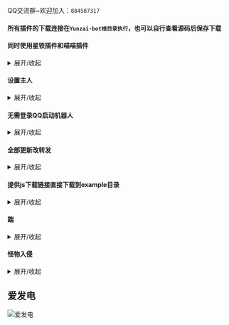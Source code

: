 QQ交流群~欢迎加入：`884587317`

#### 所有插件的下载连接在`Yunzai-bot根目录执行`，也可以自行查看源码后保存下载

#### 同时使用星铁插件和喵喵插件

<details><summary>展开/收起</summary>

`2023年9月5日更新了1.1版本，需要更新的请直接根目录重新跑一次下载指令，修复以前重复查询问题`

目前只兼容了`*更新面板`、`#星铁更新面板`、`*希儿面板`、`#星铁希儿面板`  

！！！并没有只有希儿能用！上面是举个例子！

默认关闭星铁插件，请下载插件后开启使用~

2023年9月13日提供`拦截星铁插件的绑定UID`功能，请自行查看注释，默认关闭！

就5个指令...自己琢磨吧~！
```
#插件面板状态
#星铁插件面板开启
#星铁插件面板关闭
#喵喵插件面板开启
#喵喵插件面板关闭
```

##### 下载
Github：
```
curl -o "./plugins/example/StarRail_v1.1.js" "https://raw.githubusercontent.com/Zyy955/Yunzai-Bot-plugin/main/StarRail_v1.1.js"
```
Gitee：
```
curl -o "./plugins/example/StarRail_v1.1.js" "https://gitee.com/Zyy955/Yunzai-Bot-plugin/raw/main/StarRail_v1.1.js"
```

</details>


#### 设置主人

<details><summary>展开/收起</summary>

为`Yunzai-Bot`设计，适用于`QQGuild-Plugin`

插件和`TRSS-Yunzai`自带的`#设置主人`并无区别，多了一个at添加主人

- 使用方法
  - 方法1：发送`#设置主人`，随后复制发送控制台的验证码即可成为主人
  - 方法2：发送`#设置主人@用户`，需要你是主人的情况下，指定此用户成为主人

主人可通过`#取消主人@用户`或者`#删除主人@用户`

##### 下载
Github：
```
curl -o "./plugins/example/SetMaster.js" "https://raw.githubusercontent.com/Zyy955/Yunzai-Bot-plugin/main/SetMaster.js"
```
Gitee：
```
curl -o "./plugins/example/SetMaster.js" "https://gitee.com/Zyy955/Yunzai-Bot-plugin/raw/main/SetMaster.js"
```

</details>

#### 无需登录QQ启动机器人

<details><summary>展开/收起</summary>

搭配[QQGuild-plugin](https://gitee.com/Zyy955/QQGuild-plugin)插件启用可无需登录QQ使用频道

##### 使用方法

下载完成后，使用`node apps`启动即可~

如果想使用原来的，使用`node app`启动即可~

##### 下载
Github：
```
curl -o "./apps.js" "https://raw.githubusercontent.com/Zyy955/Yunzai-Bot-plugin/main/apps.js"
```

Gitee：
```
curl -o "./apps.js" "https://gitee.com/Zyy955/Yunzai-Bot-plugin/raw/main/apps.js"
```

</details>

#### 全部更新改转发

<details><summary>展开/收起</summary>

```
#修改输出1、2、3
#输出方式

请自行设置三种输出方式
1：原方式
2：单独输出更新插件名称：开始更新 Miao-Yunzai 等
3：只输出一次 开始更新 Miao-Yunzai 随后更新完成合并转发输出
可使用指令修改输出方式，#修改输出1、#修改输出2、#修改输出3

#输出方式：查看当前的模式
```

##### 下载
Github：
```
curl -o "./plugins/example/forward_updateAll.js" "https://raw.githubusercontent.com/Zyy955/Yunzai-Bot-plugin/main/forward_updateAll.js"
```

Gitee：
```
curl -o "./plugins/example/forward_updateAll.js" "https://gitee.com/Zyy955/Yunzai-Bot-plugin/raw/main/forward_updateAll.js"
```

</details>


#### 提供js下载链接直接下载到example目录

<details><summary>展开/收起</summary>

使用说明：
![](https://cdn.jsdelivr.net/gh/Zyy955/imgs/img/202309130055196.png)

点击原始数据后，复制浏览器上方地址

![](https://cdn.jsdelivr.net/gh/Zyy955/imgs/img/202309130056145.png)

格式：
```
#下载https://gitee.com/Zyy955/Yunzai-Bot-plugin/raw/main/StarRail_v1.1.js

可选参数：自定义文件名称
#下载https://gitee.com/Zyy955/Yunzai-Bot-plugin/raw/main/StarRail_v1.1.js 星铁插件

得到`星铁插件.js`
```

##### 下载
Github：
```
curl -o "./plugins/example/download_js.js" "https://raw.githubusercontent.com/Zyy955/Yunzai-Bot-plugin/main/download_js.js"
```
Gitee：
```
curl -o "./plugins/example/download_js.js" "https://gitee.com/Zyy955/Yunzai-Bot-plugin/raw/main/download_js.js"
```

</details>


#### 踹

<details><summary>展开/收起</summary>

2023年9月13日之后，更新触发词`#踢`为`#踹`

- 暂时只支持以下几种场景
- 喵崽的QQ群 私聊
- 时雨崽的QQ群 私聊 QQ频道插件
- 不支持喵崽的频道插件 时雨崽的gocq频道
- 支持[新版QQGuild-plugin](https://gitee.com/Zyy955/QQGuild-plugin)

- 使用方法
  - 方法1：发送`#踢`，生成踢自己
  - 方法2：发送`#踢@用户`，生成踢对方

##### 效果图预览

![预览](https://cdn.jsdelivr.net/gh/Zyy955/imgs/img/202308021749791.gif)

##### 下载
Github：
```
curl -o "./plugins/example/kick.js" "https://raw.githubusercontent.com/Zyy955/Yunzai-Bot-plugin/main/kick.js"
```

Gitee：
```
curl -o "./plugins/example/kick.js" "https://gitee.com/Zyy955/Yunzai-Bot-plugin/raw/main/kick.js"
```

</details>

#### 怪物入侵

<details><summary>展开/收起</summary>

- 暂时只支持以下几种场景
- 喵崽的QQ群 私聊
- 时雨崽的QQ群 私聊 QQ频道插件
- 不支持喵崽的频道插件 时雨崽的gocq频道
- 支持[新版QQGuild-plugin](https://gitee.com/Zyy955/QQGuild-plugin)

- 使用方法
  - 方法1：发送`#怪物入侵`，怪物为自己
  - 方法2：发送`#怪物入侵@用户`，怪物为`@的用户`

##### 效果图预览

![](https://cdn.jsdelivr.net/gh/Zyy955/imgs/img/202308270006112.png)

##### 下载
Github：
```
curl -o "./plugins/example/invade.js" "https://raw.githubusercontent.com/Zyy955/Yunzai-Bot-plugin/main/invade.js"
```

Gitee：
```
curl -o "./plugins/example/invade.js" "https://gitee.com/Zyy955/Yunzai-Bot-plugin/raw/main/invade.js"
```

</details>

## 爱发电

![爱发电](https://cdn.jsdelivr.net/gh/Zyy955/imgs/img/202308271209508.jpeg)

